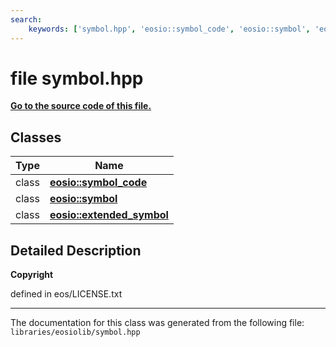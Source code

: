 ```yaml
---
search:
    keywords: ['symbol.hpp', 'eosio::symbol_code', 'eosio::symbol', 'eosio::extended_symbol']
---
```


# file symbol.hpp

**[Go to the source code of this file.](symbol_8hpp_source.md)**
## Classes

|Type|Name|
|-----|-----|
|class|[**eosio::symbol\_code**](classeosio_1_1symbol__code.md)|
|class|[**eosio::symbol**](classeosio_1_1symbol.md)|
|class|[**eosio::extended\_symbol**](classeosio_1_1extended__symbol.md)|


## Detailed Description



**Copyright**

defined in eos/LICENSE.txt 





----------------------------------------
The documentation for this class was generated from the following file: `libraries/eosiolib/symbol.hpp`
